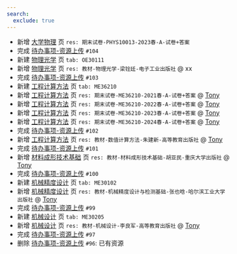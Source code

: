 ```yaml
---
search:
  exclude: true
---
```


- 新增 [大学物理](../../../../course/大学物理.md) 页 `res: 期末试卷-PHYS10013-2023春-A-试卷+答案`
- 完成 [待办事项-资源上传](../../../待办事项/upload.md) `#104`
- 新建 [物理光学](../../../../course/物理光学.md) 页 `tab: OE30111`
- 新增 [物理光学](../../../../course/物理光学.md) 页 `res: 教材-物理光学-梁铨廷-电子工业出版社` @ xx
- 完成 [待办事项-资源上传](../../../待办事项/upload.md) `#103`
- 新建 [工程计算方法](../../../../course/工程计算方法.md) 页 `tab: ME36210`
- 新增 [工程计算方法](../../../../course/工程计算方法.md) 页 `res: 期末试卷-ME36210-2021春-A-试卷+答案` @ [Tony](../../../../contributor/Tony.md)
- 新增 [工程计算方法](../../../../course/工程计算方法.md) 页 `res: 期末试卷-ME36210-2022春-A-试卷+答案` @ [Tony](../../../../contributor/Tony.md)
- 新增 [工程计算方法](../../../../course/工程计算方法.md) 页 `res: 期末试卷-ME36210-2023春-A-试卷+答案` @ [Tony](../../../../contributor/Tony.md)
- 新增 [工程计算方法](../../../../course/工程计算方法.md) 页 `res: 期末试卷-ME36210-2024春-A-试卷+答案` @ [Tony](../../../../contributor/Tony.md)
- 完成 [待办事项-资源上传](../../../待办事项/upload.md) `#102`
- 新增 [工程计算方法](../../../../course/工程计算方法.md) 页 `res: 教材-数值计算方法-朱建新-高等教育出版社` @ [Tony](../../../../contributor/Tony.md)
- 完成 [待办事项-资源上传](../../../待办事项/upload.md) `#101`
- 新增 [材料成形技术基础](../../../../course/材料成形技术基础.md) 页 `res: 教材-材料成形技术基础-胡亚民-重庆大学出版社` @ [Tony](../../../../contributor/Tony.md)
- 完成 [待办事项-资源上传](../../../待办事项/upload.md) `#100`
- 新建 [机械精度设计](../../../../course/机械精度设计.md) 页 `tab: ME30102`
- 新增 [机械精度设计](../../../../course/机械精度设计.md) 页 `res: 教材-机械精度设计与检测基础-张也晗-哈尔滨工业大学出版社` @ [Tony](../../../../contributor/Tony.md)
- 完成 [待办事项-资源上传](../../../待办事项/upload.md) `#99`
- 新建 [机械设计](../../../../course/机械设计.md) 页 `tab: ME30205`
- 新增 [机械设计](../../../../course/机械设计.md) 页 `res: 教材-机械设计-李良军-高等教育出版社` @ [Tony](../../../../contributor/Tony.md)
- 完成 [待办事项-资源上传](../../../待办事项/upload.md) `#97`
- 删除 [待办事项-资源上传](../../../待办事项/upload.md) `#96`: 已有资源